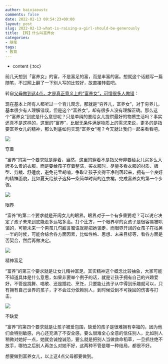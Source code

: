 ```yaml
---
author: baixiaoustc
comments: false
date: 2022-02-13 09:54:23+00:00
layout: post
slug: 2022-02-13-what-is-raising-a-girl-should-be-generously
title: 【转】什么叫富养女
categories:
- 随笔
tags:
- 教育
---
```


* content 
{:toc}

前几天想到「富养女」的富，不是富足的富，而是丰富的富。想就这个话题写一篇随笔，不过网上翻了一下别人写的比较好，故直接转载吧。

转自[父母做到这4点，才是真正意义上的“富养女”，可惜很多人做错](https://baijiahao.baidu.com/s?id=1630480994469247204&wfr=spider&for=pc)：

现在基本上所有人都听过一个育儿观念，那就是“穷养儿，富养女”，对于穷养儿，基本很少有人理解错误，但是这个“富养女”，却有很多人没有理解正确。那么这个“富养女”到底是什么意思呢？只是单纯的要给女儿提供最好的物质生活吗？事实还真不是这样的，这里的“富养”，比起无条件满足物质上的需求来说，更多的是指要富养女儿的精神，那么到底如何实现“富养女”呢？今天就让我们一起来看看吧。

![](https://pics6.baidu.com/feed/55e736d12f2eb938319b9cf88a0d2231e4dd6fbe.jpeg?token=48f13bb3ad594d58d9667e48271346a6&s=3DAC7F7E5D1358451645B9FB0200703E)

穿着

“富养”的第一个要求就是穿着，当然，这里的穿着不是指父母非要给女儿买多么大牌多么贵的衣服，而是要给孩子穿着整洁，买衣服时，尽量多看衣服的材质、版型、剪裁、舒适度，避免花里胡哨，争取让孩子变得干净利落起来，拥有一个良好的精神面貌，比如夏天给孩子选择一条简单时尚的连衣裙，完成富养女的第一个步骤。

![](https://pics4.baidu.com/feed/902397dda144ad3423925fd98fcdabf031ad8537.jpeg?token=b8cafc597ce24b15cdc4097cbbca460e&s=759E2F760D0A5A47425539EA0300703C)

眼界

“富养”的第二个要求就是开阔女儿的眼界。眼界对于一个有多重要呢？可以说它决定了孩子未来到底能走多远站多高。打个比方，一个眼界窄的女孩子是很容易被哄骗的，可能未来一个男孩几句甜言蜜语就能把她骗走，而眼界开阔的女孩子在找另一半的时候，可能会综合各方面因素，比如性格、思想、未来目标等，看各方面是否契合，然后再做决定。

![](https://pics6.baidu.com/feed/79f0f736afc3793121e77bbab4ab104142a9110d.jpeg?token=3dc29bb31e65f677482f3790ab573164&s=7DFAA757111271CC4E5B80FA0300903F)

精神富足

“富养”的第三个要求就是让女儿精神富足。其实精神这个概念比较抽象，大家可能不知道具体是什么意思，如果非要举个例子的话，就是让孩子拥有自己的兴趣爱好，不管是跳舞、唱歌、还是插花、烹饪，只要能让孩子从中得到乐趣就可以，只有拥有自己世界的孩子，才不会过分依赖别人，到时候受到不可挽回的伤害与打击。

![](https://pics6.baidu.com/feed/6159252dd42a28341c57262504da6eee14cebf9a.jpeg?token=b49efdec84338dedc703445207028add&s=BD03177CD5035D4F46EA8AC80200E0BF)

不缺爱

“富养”的第四个要求就是让孩子被爱包围，缺爱的孩子是很难拥有幸福的，因为他们会特别敏感，内心还充满了不安全感，要么很难全心全意的信任别人，比如别人稍微对她好一点，她就会诚惶诚恐，要么就是把别人当做救命稻草，一旦抓住绝不放手，哪怕之后别人再怎么对她不好，这两种不管是哪一种结局，都很不好。

想要做到富养女儿，以上这4点父母都要做到。
